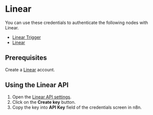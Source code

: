 # Linear

You can use these credentials to authenticate the following nodes with Linear.

* [Linear Trigger](/integrations/builtin/trigger-nodes/n8n-nodes-base.linearTrigger/)
* [Linear](/integrations/builtin/app-nodes/n8n-nodes-base.linear/)

## Prerequisites

Create a [Linear](https://linear.app/) account.

## Using the Linear API

1. Open the [Linear API settings](https://linear.app/settings/api).
2. Click on the **Create key** button.
3. Copy the key into **API Key** field of the credentials screen in n8n.
